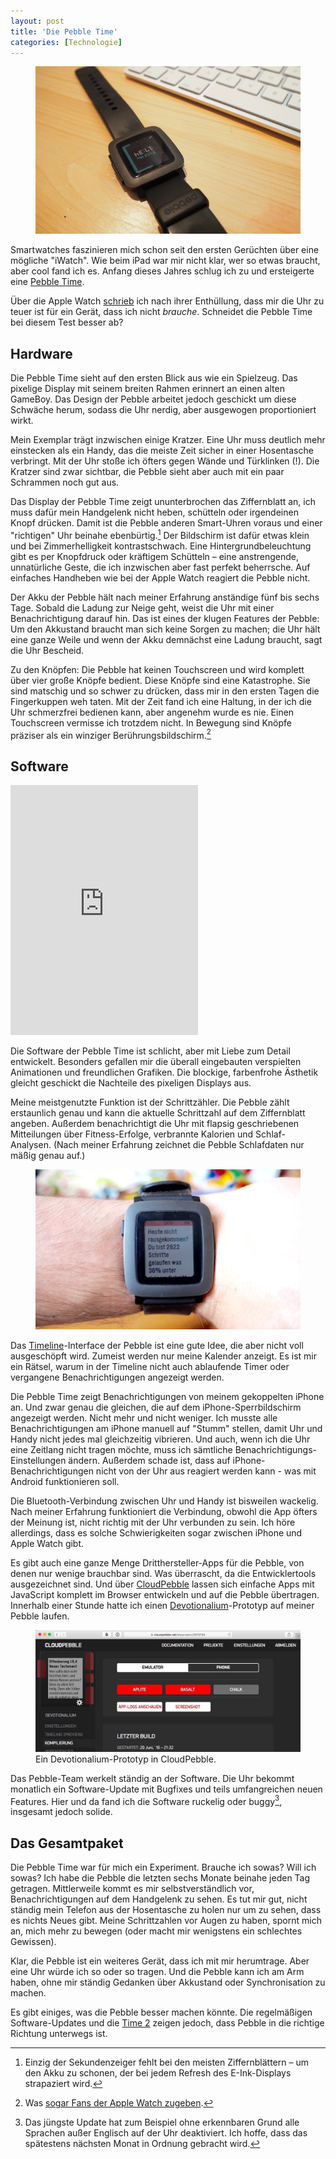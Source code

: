 ```yaml
---
layout: post
title: 'Die Pebble Time'
categories: [Technologie]
---
```


<figure><img src='/images/pebble.jpg' /><figcaption></figcaption></figure>

Smartwatches faszinieren mich schon seit den ersten Gerüchten über eine mögliche "iWatch". Wie beim iPad war mir nicht klar, wer so etwas braucht, aber cool fand ich es. Anfang dieses Jahres schlug ich zu und ersteigerte eine [Pebble Time](https://www.pebble.com/pebble-time-smartwatch-features). 

Über die Apple Watch [schrieb](http://www.moehrenzahn.de/The-Apple-Watch-does-not-solve-Smart-Watches/) ich nach ihrer Enthüllung, dass mir die Uhr zu teuer ist für ein Gerät, dass ich nicht *brauche*. Schneidet die Pebble Time bei diesem Test besser ab?

## Hardware

Die Pebble Time sieht auf den ersten Blick aus wie ein Spielzeug. Das pixelige Display mit seinem breiten Rahmen erinnert an einen alten GameBoy. Das Design der Pebble arbeitet jedoch geschickt um diese Schwäche herum, sodass die Uhr nerdig, aber ausgewogen proportioniert wirkt.

Mein Exemplar trägt inzwischen einige Kratzer. Eine Uhr muss deutlich mehr einstecken als ein Handy, das die meiste Zeit sicher in einer Hosentasche verbringt. Mit der Uhr stoße ich öfters gegen Wände und Türklinken (!). Die Kratzer sind zwar sichtbar, die Pebble sieht aber auch mit ein paar Schrammen noch gut aus.

Das Display der Pebble Time zeigt ununterbrochen das Ziffernblatt an, ich muss dafür mein Handgelenk nicht heben, schütteln oder irgendeinen Knopf drücken. Damit ist die Pebble anderen Smart-Uhren voraus und einer "richtigen" Uhr beinahe ebenbürtig.[^1] Der Bildschirm ist dafür etwas klein und bei Zimmerhelligkeit kontrastschwach. Eine Hintergrundbeleuchtung gibt es per Knopfdruck oder kräftigem Schütteln – eine anstrengende, unnatürliche Geste, die ich inzwischen aber fast perfekt beherrsche. Auf einfaches Handheben wie bei der Apple Watch reagiert die Pebble nicht.

Der Akku der Pebble hält nach meiner Erfahrung anständige fünf bis sechs Tage. Sobald die Ladung zur Neige geht, weist die Uhr mit einer Benachrichtigung darauf hin. Das ist eines der klugen Features der Pebble: Um den Akkustand braucht man sich keine Sorgen zu machen; die Uhr hält eine ganze Weile und wenn der Akku demnächst eine Ladung braucht, sagt die Uhr Bescheid.

Zu den Knöpfen: Die Pebble hat keinen Touchscreen und wird komplett über vier große Knöpfe bedient. Diese Knöpfe sind eine Katastrophe. Sie sind matschig und so schwer zu drücken, dass mir in den ersten Tagen die Fingerkuppen weh taten. Mit der Zeit fand ich eine Haltung, in der ich die Uhr schmerzfrei bedienen kann, aber angenehm wurde es nie. Einen Touchscreen vermisse ich trotzdem nicht. In Bewegung sind Knöpfe präziser als ein winziger Berührungsbildschirm.[^3]

## Software

<iframe height="400" src="https://www.youtube-nocookie.com/embed/8d2PpY_qrVQ?rel=0" frameborder="0" allowfullscreen></iframe>

Die Software der Pebble Time ist schlicht, aber mit Liebe zum Detail entwickelt. Besonders gefallen mir die überall eingebauten verspielten Animationen und freundlichen Grafiken. Die blockige, farbenfrohe Ästhetik gleicht geschickt die Nachteile des pixeligen Displays aus. 

Meine meistgenutzte Funktion ist der Schrittzähler. Die Pebble zählt erstaunlich genau und kann die aktuelle Schrittzahl auf dem Ziffernblatt angeben. Außerdem benachrichtigt die Uhr mit flapsig geschriebenen Mitteilungen über Fitness-Erfolge, verbrannte Kalorien und Schlaf-Analysen. (Nach meiner Erfahrung zeichnet die Pebble Schlafdaten nur mäßig genau auf.)

<figure><img src='/images/pebbleSteps.jpg' /><figcaption></figcaption></figure>

Das [Timeline](http://help.getpebble.com/customer/portal/articles/1959913-timeline?b_id=8309)-Interface der Pebble ist eine gute Idee, die aber nicht voll ausgeschöpft wird. Zumeist werden nur meine Kalender anzeigt. Es ist mir ein Rätsel, warum in der Timeline nicht auch ablaufende Timer oder vergangene Benachrichtigungen angezeigt werden.

Die Pebble Time zeigt Benachrichtigungen von meinem gekoppelten iPhone an. Und zwar genau die gleichen, die auf dem iPhone-Sperrbildschirm angezeigt werden. Nicht mehr und nicht weniger. Ich musste alle Benachrichtigungen am iPhone manuell auf "Stumm" stellen, damit Uhr und Handy nicht jedes mal gleichzeitig vibrieren. Und auch, wenn ich die Uhr eine Zeitlang nicht tragen möchte, muss ich sämtliche Benachrichtigungs-Einstellungen ändern. Außerdem schade ist, dass auf iPhone-Benachrichtigungen nicht von der Uhr aus reagiert werden kann - was mit Android funktionieren soll.

Die Bluetooth-Verbindung zwischen Uhr und Handy ist bisweilen wackelig. Nach meiner Erfahrung funktioniert die Verbindung, obwohl die App öfters der Meinung ist, nicht richtig mit der Uhr verbunden zu sein. Ich höre allerdings, dass es solche Schwierigkeiten sogar zwischen iPhone und Apple Watch gibt.

Es gibt auch eine ganze Menge Dritthersteller-Apps für die Pebble, von denen nur wenige brauchbar sind. Was überrascht, da die Entwicklertools ausgezeichnet sind. Und über [CloudPebble](https://cloudpebble.net) lassen sich einfache Apps mit JavaScript komplett im Browser entwickeln und auf die Pebble übertragen. Innerhalb einer Stunde hatte ich einen [Devotionalium](http://devotionalium.com/)-Prototyp auf meiner Pebble laufen.

<figure><img src='/images/PebbleCloud.jpg' /><figcaption>Ein Devotionalium-Prototyp in CloudPebble.</figcaption></figure>

Das Pebble-Team werkelt ständig an der Software. Die Uhr bekommt monatlich ein Software-Update mit Bugfixes und teils umfangreichen neuen Features. Hier und da fand ich die Software ruckelig oder buggy[^2], insgesamt jedoch solide.

## Das Gesamtpaket

Die Pebble Time war für mich ein Experiment. Brauche ich sowas? Will ich sowas? Ich habe die Pebble die letzten sechs Monate beinahe jeden Tag getragen. Mittlerweile kommt es mir selbstverständlich vor, Benachrichtigungen auf dem Handgelenk zu sehen. Es tut mir gut, nicht ständig mein Telefon aus der Hosentasche zu holen nur um zu sehen, dass es nichts Neues gibt. Meine Schrittzahlen vor Augen zu haben, spornt mich an, mich mehr zu bewegen (oder macht mir wenigstens ein schlechtes Gewissen).

Klar, die Pebble ist ein weiteres Gerät, dass ich mit mir herumtrage. Aber eine Uhr würde ich so oder so tragen. Und die Pebble kann ich am Arm haben, ohne mir ständig Gedanken über Akkustand oder Synchronisation zu machen.

Es gibt einiges, was die Pebble besser machen könnte. Die regelmäßigen Software-Updates und die [Time 2](https://www.kickstarter.com/projects/597507018/pebble-2-time-2-and-core-an-entirely-new-3g-ultra?gclid=CjwKEAjwsr-6BRCLvrj785rbhTsSJADjUxakCuYDPXNZ_hDpKkThZsUeyBy7kwi6fKZI5wqxw2JUiRoCTDjw_wcB) zeigen jedoch, dass Pebble in die richtige Richtung unterwegs ist.

[^1]: Einzig der Sekundenzeiger fehlt bei den meisten Ziffernblättern – um den Akku zu schonen, der bei jedem Refresh des E-Ink-Displays strapaziert wird.
[^2]: Das jüngste Update hat zum Beispiel ohne erkennbaren Grund alle Sprachen außer Englisch auf der Uhr deaktiviert. Ich hoffe, dass das spätestens nächsten Monat in Ordnung gebracht wird.
[^3]: Was [sogar Fans der Apple Watch zugeben](http://social.techcrunch.com/2016/06/15/lets-call-them-faps/).
